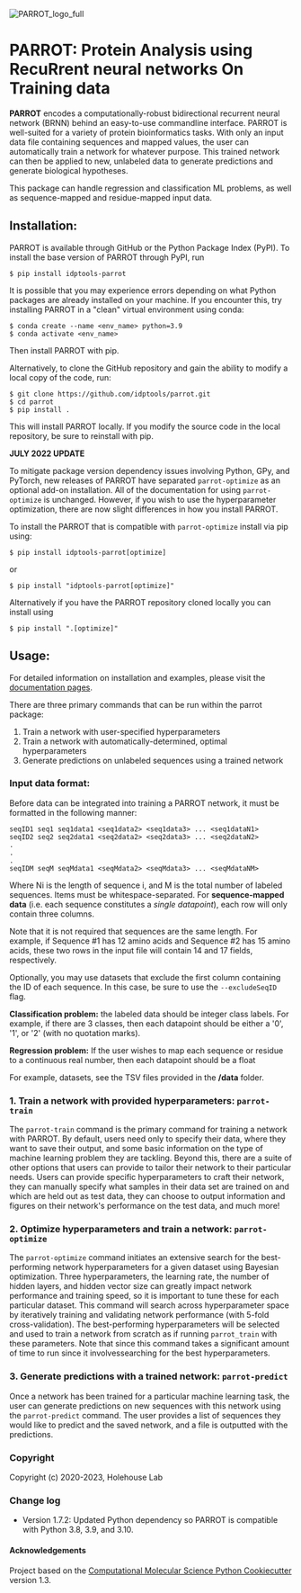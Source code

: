 ![PARROT_logo_full](https://user-images.githubusercontent.com/54642153/122615183-b274f280-d04d-11eb-88bf-1530d18d310c.png)

# PARROT: Protein Analysis using RecuRrent neural networks On Training data

**PARROT** encodes a computationally-robust bidirectional recurrent neural network (BRNN) behind an easy-to-use commandline interface. PARROT is well-suited for a variety of protein bioinformatics tasks. With only an input data file containing sequences and mapped values, the user can automatically train a network for whatever purpose. This trained network can then be applied to new, unlabeled data to generate predictions and generate biological hypotheses.

This package can handle regression and classification ML problems, as well as sequence-mapped and residue-mapped input data.

## Installation:

PARROT is available through GitHub or the Python Package Index (PyPI). To install the base version of PARROT through PyPI, run

	$ pip install idptools-parrot

It is possible that you may experience errors depending on what Python packages are already installed on your machine. If you encounter this, try installing PARROT in a "clean" virtual environment using conda:

	$ conda create --name <env_name> python=3.9
	$ conda activate <env_name>

Then install PARROT with pip.

Alternatively, to clone the GitHub repository and gain the ability to modify a local copy of the code, run:

	$ git clone https://github.com/idptools/parrot.git
	$ cd parrot
	$ pip install .

This will install PARROT locally. If you modify the source code in the local repository, be sure to reinstall with pip.

**JULY 2022 UPDATE**

To mitigate package version dependency issues involving Python, GPy, and PyTorch, new releases of PARROT have separated 
`parrot-optimize` as an optional add-on installation. All of the documentation for using `parrot-optimize` is unchanged.
However, if you wish to use the hyperparameter optimization, there are now slight differences in how you install PARROT.

To install the PARROT that is compatible with `parrot-optimize` install via pip using:

	$ pip install idptools-parrot[optimize]

or

	$ pip install "idptools-parrot[optimize]"

Alternatively if you have the PARROT repository cloned locally you can install using

	$ pip install ".[optimize]"


## Usage:

For detailed information on installation and examples, please visit the [documentation pages](https://idptools-parrot.readthedocs.io/en/latest/).

There are three primary commands that can be run within the parrot package:

1. Train a network with user-specified hyperparameters
2. Train a network with automatically-determined, optimal hyperparameters
3. Generate predictions on unlabeled sequences using a trained network

### Input data format:

Before data can be integrated into training a PARROT network, it must be formatted in the following manner:

	seqID1 seq1 seq1data1 <seq1data2> <seq1data3> ... <seq1dataN1>  
	seqID2 seq2 seq2data1 <seq2data2> <seq2data3> ... <seq2dataN2>  
	.
	.
	.  
	seqIDM seqM seqMdata1 <seqMdata2> <seqMdata3> ... <seqMdataNM>
  
Where Ni is the length of sequence i, and M is the total number of labeled sequences. Items must be whitespace-separated.
For **sequence-mapped data** (i.e. each sequence constitutes a *single datapoint*), each row will only contain three columns.

Note that it is not required that sequences are the same length. For example, if Sequence #1 has 12 amino acids and Sequence #2 has 15 amino acids, these two rows in the input file will contain 14 and 17 fields, respectively.

Optionally, you may use datasets that exclude the first column containing the ID of each sequence. In this case, be sure to use the `--excludeSeqID` flag.

**Classification problem:** the labeled data should be integer class labels. For example, if there are 3 classes, then each datapoint should be either a '0', '1', or '2' (with no quotation marks).
  
**Regression problem:** If the user wishes to map each sequence or residue to a continuous real number, then each datapoint should be a float

For example, datasets, see the TSV files provided in the **/data** folder.

### 1. Train a network with provided hyperparameters: ``parrot-train``

The ``parrot-train`` command is the primary command for training a network with PARROT. By default, users need only to specify their data, where they want to save their output, and some basic information on the type of machine learning problem they are tackling. Beyond this, there are a suite of other options that users can provide to tailor their network to their particular needs. Users can provide specific hyperparameters to craft their network, they can manually specify what samples in their data set are trained on and which are held out as test data, they can choose to output information and figures on their network's performance on the test data, and much more!

### 2. Optimize hyperparameters and train a network: ``parrot-optimize``

The ``parrot-optimize`` command initiates an extensive search for the best-performing network hyperparameters for a given dataset using Bayesian optimization. Three hyperparameters, the learning rate, the number of hidden layers, and hidden vector size can greatly impact network performance and training speed, so it is important to tune these for each particular dataset. This command will search across hyperparameter space by iteratively training and validating network performance (with 5-fold cross-validation). The best-performing hyperparameters will be selected and used to train a network from scratch as if running ``parrot_train`` with these parameters. Note that since this command takes a significant amount of time to run since it involvessearching for the best hyperparameters.

### 3. Generate predictions with a trained network: ``parrot-predict``

Once a network has been trained for a particular machine learning task, the user can generate predictions on new sequences with this network using the ``parrot-predict`` command. The user provides a list of sequences they would like to predict and the saved network, and a file is outputted with the predictions.

### Copyright

Copyright (c) 2020-2023, Holehouse Lab

### Change log 

* Version 1.7.2: Updated Python dependency so PARROT is compatible with Python 3.8, 3.9, and 3.10. 

#### Acknowledgements
 
Project based on the 
[Computational Molecular Science Python Cookiecutter](https://github.com/molssi/cookiecutter-cms) version 1.3.
